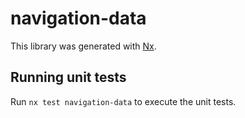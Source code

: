 # navigation-data

This library was generated with [Nx](https://nx.dev).

## Running unit tests

Run `nx test navigation-data` to execute the unit tests.
